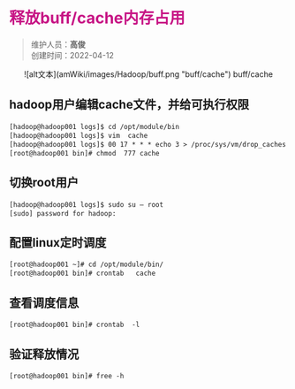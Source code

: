 # <font color=#C71585>释放buff/cache内存占用</font>
>维护人员：**高俊**  
>创建时间：2022-04-12

<div align=center>![alt文本](amWiki/images/Hadoop/buff.png "buff/cache")  
buff/cache</div>

## hadoop用户编辑cache文件，并给可执行权限
```
[hadoop@hadoop001 logs]$ cd /opt/module/bin
[hadoop@hadoop001 logs]$ vim  cache
[hadoop@hadoop001 logs]$ 00 17 * * * echo 3 > /proc/sys/vm/drop_caches
[root@hadoop001 bin]# chmod  777 cache
```
## 切换root用户
```
[hadoop@hadoop001 logs]$ sudo su – root
[sudo] password for hadoop:
```
## 配置linux定时调度
```
[root@hadoop001 ~]# cd /opt/module/bin/
[root@hadoop001 bin]# crontab   cache
```
## 查看调度信息
```
[root@hadoop001 bin]# crontab  -l
```
## 验证释放情况
```
[root@hadoop001 bin]# free -h
```

